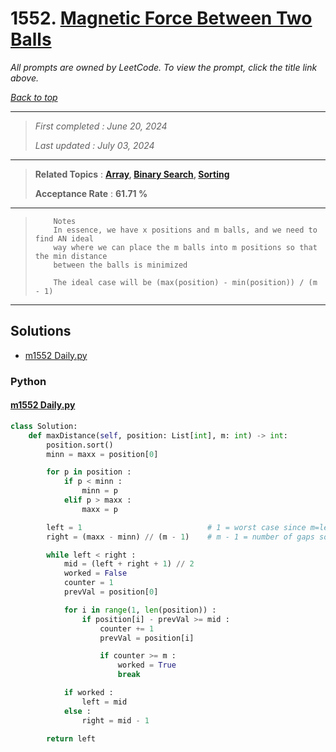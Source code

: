 # 1552. [Magnetic Force Between Two Balls](<https://leetcode.com/problems/magnetic-force-between-two-balls>)

*All prompts are owned by LeetCode. To view the prompt, click the title link above.*

*[Back to top](<../README.md>)*

------

> *First completed : June 20, 2024*
>
> *Last updated : July 03, 2024*


------

> **Related Topics** : **[Array](<by_topic/Array.md>), [Binary Search](<by_topic/Binary Search.md>), [Sorting](<by_topic/Sorting.md>)**
>
> **Acceptance Rate** : **61.71 %**


------

> ``` 
>     Notes
>     In essence, we have x positions and m balls, and we need to find AN ideal
>     way where we can place the m balls into m positions so that the min distance
>     between the balls is minimized
> 
>     The ideal case will be (max(position) - min(position)) / (m - 1)
> ```

------

## Solutions

- [m1552 Daily.py](<../my-submissions/m1552 Daily.py>)
### Python
#### [m1552 Daily.py](<../my-submissions/m1552 Daily.py>)
```Python
class Solution:
    def maxDistance(self, position: List[int], m: int) -> int:
        position.sort()
        minn = maxx = position[0]

        for p in position :
            if p < minn :
                minn = p
            elif p > maxx :
                maxx = p

        left = 1                            # 1 = worst case since m=len(positions) += 1 each indx worst
        right = (maxx - minn) // (m - 1)    # m - 1 = number of gaps so this is aideal case 

        while left < right :
            mid = (left + right + 1) // 2
            worked = False
            counter = 1
            prevVal = position[0]

            for i in range(1, len(position)) :
                if position[i] - prevVal >= mid :
                    counter += 1
                    prevVal = position[i]

                    if counter >= m :
                        worked = True
                        break

            if worked :
                left = mid
            else : 
                right = mid - 1

        return left
```

